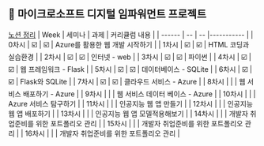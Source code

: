 ##  🍎 마이크로소프트 디지털 임파워먼트 프로젝트
[노션 정리](https://www.notion.so/05a02c9730574c6088b86c2cd109e8dc?pvs=4)
| Week | 세미나 | 과제 | 커리큘럼 내용 |
| ------ | -- | -- |----------- |
| 0차시 | ☑️ | ☑️ | Azure를 활용한 웹 개발 시작하기 |
| 1차시 | ☑️ | ☑️ | HTML 코딩과 실습환경 |
| 2차시 | ☑️ | ☑️ | 인터넷 - web |
| 3차시 | ☑️ | ☑️ | 파이썬 |
| 4차시 | ☑️ | ☑️ | 웹 프레임워크 - Flask |
| 5차시 | ☑️ | ☑️ | 데이터베이스 - SQLite  |
| 6차시 | ☑️ | ☑️ | Flask와 SQLite |
| 7차시 | ☑️ | ☑️ | 클라우드 서비스 - Azure |
| 8차시 |  |  | 웹 서비스 배포하기 - Azure |
| 9차시 |  |  | 웹 서비스 데이터 베이스 - Azure |
| 10차시 |  |  | Azure 서비스 탐구하기 |
| 11차시 |  |  | 인공지능 웹 앱 만들기 |
| 12차시 |  |  | 인공지능 웹 앱 배포하기 |
| 13차시 |  |  | 인공지능 웹 앱 모델적용해보기 |
| 14차시 |  |  | 개발자 취업준비를 위한 포트폴리오 관리 |
| 15차시 |  |  | 개발자 취업준비를 위한 포트폴리오 관리 |
| 16차시 |  |  | 개발자 취업준비를 위한 포트폴리오 관리 |
